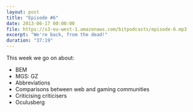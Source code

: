 ```yaml
---
layout: post
title: "Episode #6"
date: 2013-06-17 00:00:00
file: https://s3-eu-west-1.amazonaws.com/bitpodcasts/episode-6.mp3
excerpt: "We're back, from the dead!"
duration: "37:19"
---
```


This week we go on about:

* BEM
* MGS: GZ
* Abbreviations
* Comparisons between web and gaming communities
* Criticising criticisers
* Oculusberg

